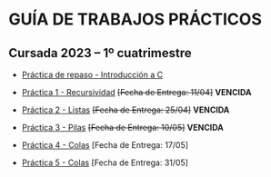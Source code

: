 # GUÍA DE TRABAJOS PRÁCTICOS

## Cursada 2023 – 1º cuatrimestre

* [Práctica de repaso - Introducción a C](TP0_Repaso.md)

* [Práctica 1 - Recursividad](TP1_Recursividad.md) ~~[Fecha de Entrega: 11/04]~~ **VENCIDA**

* [Práctica 2 - Listas](TP2_Listas.md) ~~[Fecha de Entrega: 25/04]~~ **VENCIDA**

* [Práctica 3 - Pilas](TP3_Pilas.md) ~~[Fecha de Entrega: 10/05]~~ **VENCIDA**

* [Práctica 4 - Colas](TP4_Colas.md) [Fecha de Entrega: 17/05]

* [Práctica 5 - Colas](practica-5.md) [Fecha de Entrega: 31/05]

<!--
[Práctica 6 - Árboles](practica-6.md)

[Práctica 7 - Tablas de hash](practica-7.md)

[Práctica 8 - Conjuntos](practica-8.md)
-->
